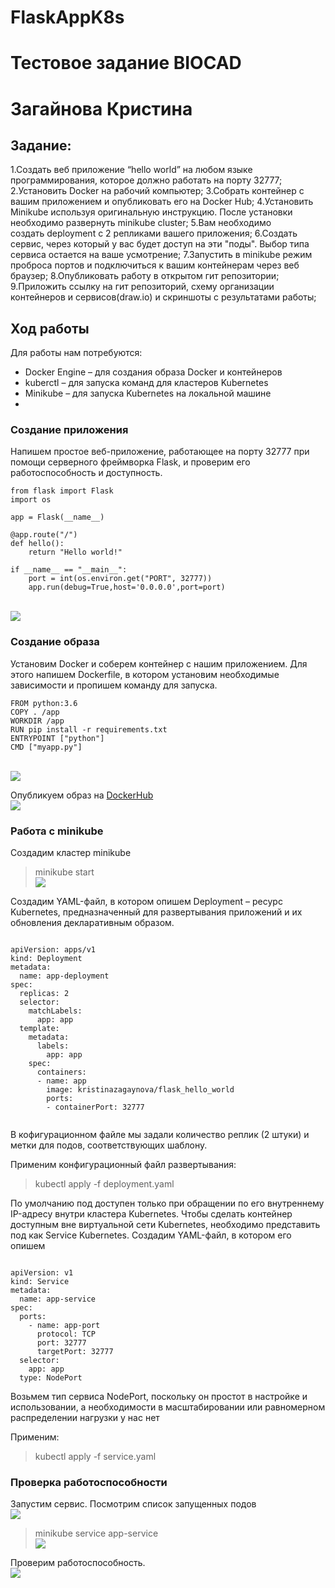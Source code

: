 # FlaskAppK8s
# Тестовое задание BIOCAD
# Загайнова Кристина

## Задание:
1.Создать веб приложение “hello world” на любом языке программирования, которое должно работать на порту 32777;
2.Установить Docker на рабочий компьютер;
3.Собрать контейнер с вашим приложением и опубликовать его на Docker Hub;
4.Установить Minikube используя оригинальную инструкцию. После установки необходимо развернуть minikube cluster;
5.Вам необходимо создать deployment с 2 репликами вашего приложения;
6.Создать сервис, через который у вас будет доступ на эти "поды". Выбор типа сервиса остается на ваше усмотрение;
7.Запустить в minikube режим проброса портов и подключиться к вашим контейнерам через веб браузер;
8.Опубликовать работу в открытом гит репозитории;
9.Приложить ссылку на гит репозиторий, схему организации контейнеров и сервисов(draw.io) и скриншоты с результатами работы;

## Ход работы

Для работы нам потребуются:

- Docker Engine – для создания образа Docker и контейнеров
- kuberctl – для запуска команд для кластеров Kubernetes
- Minikube – для запуска Kubernetes на локальной машине
- 
### Создание приложения
Напишем простое веб-приложение, работающее на порту 32777 при помощи серверного фреймворка Flask, и проверим его работоспособность и доступность. 
```
from flask import Flask
import os

app = Flask(__name__)

@app.route("/")
def hello():
    return "Hello world!"

if __name__ == "__main__":
    port = int(os.environ.get("PORT", 32777))
    app.run(debug=True,host='0.0.0.0',port=port)
```

<br>![](./img/1.png)<br/>
### Создание образа
Установим Docker и соберем контейнер с нашим приложением. Для этого напишем Dockerfile, в котором установим необходимые зависимости и пропишем команду для запуска. 

```
FROM python:3.6
COPY . /app
WORKDIR /app
RUN pip install -r requirements.txt
ENTRYPOINT ["python"]
CMD ["myapp.py"]
```
<br>![](./img/2.png)<br/>

Опубликуем образ на <a href="https://hub.docker.com/repository/docker/kristinazagaynova/flask_hello_world/general" target="_blank">DockerHub</a> 
<br>![](./img/3.png)<br/>

### Работа с minikube

Создадим кластер minikube

> minikube start
<br>![](./img/4.png)<br/>

Создадим YAML-файл, в котором опишем Deployment – ресурс Kubernetes, предназначенный для развертывания приложений и их обновления декларативным образом. 

```

apiVersion: apps/v1
kind: Deployment
metadata:
  name: app-deployment
spec:
  replicas: 2
  selector:
    matchLabels:
      app: app
  template:
    metadata:
      labels:
        app: app
    spec:
      containers:
      - name: app
        image: kristinazagaynova/flask_hello_world
        ports:
        - containerPort: 32777


```

В кофигурационном файле мы задали количество реплик (2 штуки) и метки для подов, соответствующих шаблону.

Применим конфигурационный файл развертывания:

> kubectl apply -f deployment.yaml

По умолчанию под доступен только при обращении по его внутреннему IP-адресу внутри кластера Kubernetes. Чтобы сделать контейнер доступным вне виртуальной сети Kubernetes, необходимо представить под как Service Kubernetes. Создадим YAML-файл, в котором его опишем

```

apiVersion: v1
kind: Service
metadata:
  name: app-service
spec:
  ports:
    - name: app-port
      protocol: TCP
      port: 32777
      targetPort: 32777
  selector:
    app: app
  type: NodePort

```

Возьмем тип сервиса NodePort, поскольку он простот в настройке и использовании, а необходимости в масштабировании или равномерном распределении нагрузки у нас нет

Применим:

> kubectl apply -f service.yaml

### Проверка работоспособности

Запустим сервис.
Посмотрим список запущенных подов
<br>![](./img/7.png)<br/>

> minikube service app-service
<br>![](./img/5.png)<br/>

Проверим работоспособность.
<br>![](./img/6.png)<br/>
